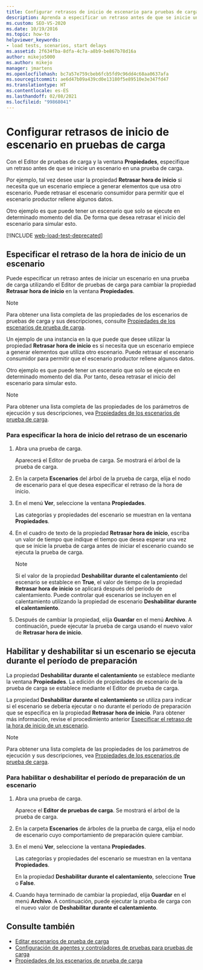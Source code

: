 ```yaml
---
title: Configurar retrasos de inicio de escenario para pruebas de carga en Visual Studio
description: Aprenda a especificar un retraso antes de que se inicie un escenario en una prueba de carga mediante el Editor de pruebas de carga y la ventana Propiedades.
ms.custom: SEO-VS-2020
ms.date: 10/19/2016
ms.topic: how-to
helpviewer_keywords:
- load tests, scenarios, start delays
ms.assetid: 2f634fba-8dfa-4c7a-a8b9-be867b78d16a
author: mikejo5000
ms.author: mikejo
manager: jmartens
ms.openlocfilehash: bc7a57e759cbeb6fcb5fd9c96dd4c68aa0637afa
ms.sourcegitcommit: ae6d47b09a439cd0e13180f5e89510e3e347fd47
ms.translationtype: HT
ms.contentlocale: es-ES
ms.lasthandoff: 02/08/2021
ms.locfileid: "99868041"
---
```

# <a name="configure-scenario-start-delays-in-load-tests"></a>Configurar retrasos de inicio de escenario en pruebas de carga

Con el Editor de pruebas de carga y la ventana **Propiedades**, especifique un retraso antes de que se inicie un escenario en una prueba de carga.

Por ejemplo, tal vez desee usar la propiedad **Retrasar hora de inicio** si necesita que un escenario empiece a generar elementos que usa otro escenario. Puede retrasar el escenario consumidor para permitir que el escenario productor rellene algunos datos.

Otro ejemplo es que puede tener un escenario que solo se ejecute en determinado momento del día. De forma que desea retrasar el inicio del escenario para simular esto.

[!INCLUDE [web-load-test-deprecated](includes/web-load-test-deprecated.md)]

## <a name="specify-the-delay-start-time-of-a-scenario"></a>Especificar el retraso de la hora de inicio de un escenario

Puede especificar un retraso antes de iniciar un escenario en una prueba de carga utilizando el Editor de pruebas de carga para cambiar la propiedad **Retrasar hora de inicio** en la ventana **Propiedades**.

> [!NOTE]
> Para obtener una lista completa de las propiedades de los escenarios de pruebas de carga y sus descripciones, consulte [Propiedades de los escenarios de prueba de carga](../test/load-test-scenario-properties.md).

Un ejemplo de una instancia en la que puede que desee utilizar la propiedad **Retrasar hora de inicio** es si necesita que un escenario empiece a generar elementos que utiliza otro escenario. Puede retrasar el escenario consumidor para permitir que el escenario productor rellene algunos datos.

Otro ejemplo es que puede tener un escenario que solo se ejecute en determinado momento del día. Por tanto, desea retrasar el inicio del escenario para simular esto.

> [!NOTE]
> Para obtener una lista completa de las propiedades de los parámetros de ejecución y sus descripciones, vea [Propiedades de los escenarios de prueba de carga](../test/load-test-scenario-properties.md).

### <a name="to-specify-the-delay-start-time-for-a-scenario"></a>Para especificar la hora de inicio del retraso de un escenario

1. Abra una prueba de carga.

     Aparecerá el Editor de prueba de carga. Se mostrará el árbol de la prueba de carga.

2. En la carpeta **Escenarios** del árbol de la prueba de carga, elija el nodo de escenario para el que desea especificar el retraso de la hora de inicio.

3. En el menú **Ver**, seleccione la ventana **Propiedades**.

     Las categorías y propiedades del escenario se muestran en la ventana **Propiedades**.

4. En el cuadro de texto de la propiedad **Retrasar hora de inicio**, escriba un valor de tiempo que indique el tiempo que desea esperar una vez que se inicie la prueba de carga antes de iniciar el escenario cuando se ejecuta la prueba de carga.

    > [!NOTE]
    > Si el valor de la propiedad **Deshabilitar durante el calentamiento** del escenario se establece en **True**, el valor de tiempo de la propiedad **Retrasar hora de inicio** se aplicará después del período de calentamiento. Puede controlar qué escenarios se incluyen en el calentamiento utilizando la propiedad de escenario **Deshabilitar durante el calentamiento**.

5. Después de cambiar la propiedad, elija **Guardar** en el menú **Archivo**. A continuación, puede ejecutar la prueba de carga usando el nuevo valor de **Retrasar hora de inicio**.

## <a name="enable-and-disable-whether-a-scenario-runs-during-the-warm-up-period"></a>Habilitar y deshabilitar si un escenario se ejecuta durante el período de preparación

La propiedad **Deshabilitar durante el calentamiento** se establece mediante la ventana **Propiedades**. La edición de propiedades de escenario de la prueba de carga se establece mediante el Editor de prueba de carga.

La propiedad **Deshabilitar durante el calentamiento** se utiliza para indicar si el escenario se debería ejecutar o no durante el período de preparación que se especifica en la propiedad **Retrasar hora de inicio**. Para obtener más información, revise el procedimiento anterior [Especificar el retraso de la hora de inicio de un escenario](#specify-the-delay-start-time-of-a-scenario).

> [!NOTE]
> Para obtener una lista completa de las propiedades de los parámetros de ejecución y sus descripciones, vea [Propiedades de los escenarios de prueba de carga](../test/load-test-scenario-properties.md).

### <a name="to-enable-or-disable-the-warm-up-period-for-a-scenario"></a>Para habilitar o deshabilitar el período de preparación de un escenario

1. Abra una prueba de carga.

     Aparece el **Editor de pruebas de carga**. Se mostrará el árbol de la prueba de carga.

2. En la carpeta **Escenarios** de árboles de la prueba de carga, elija el nodo de escenario cuyo comportamiento de preparación quiere cambiar.

3. En el menú **Ver**, seleccione la ventana **Propiedades**.

     Las categorías y propiedades del escenario se muestran en la ventana **Propiedades**.

     En la propiedad **Deshabilitar durante el calentamiento**, seleccione **True** o **False**.

4. Cuando haya terminado de cambiar la propiedad, elija **Guardar** en el menú **Archivo**. A continuación, puede ejecutar la prueba de carga con el nuevo valor de **Deshabilitar durante el calentamiento**.

## <a name="see-also"></a>Consulte también

- [Editar escenarios de prueba de carga](../test/edit-load-test-scenarios.md)
- [Configuración de agentes y controladores de pruebas para pruebas de carga](../test/configure-test-agents-and-controllers-for-load-tests.md)
- [Propiedades de los escenarios de prueba de carga](../test/load-test-scenario-properties.md)
